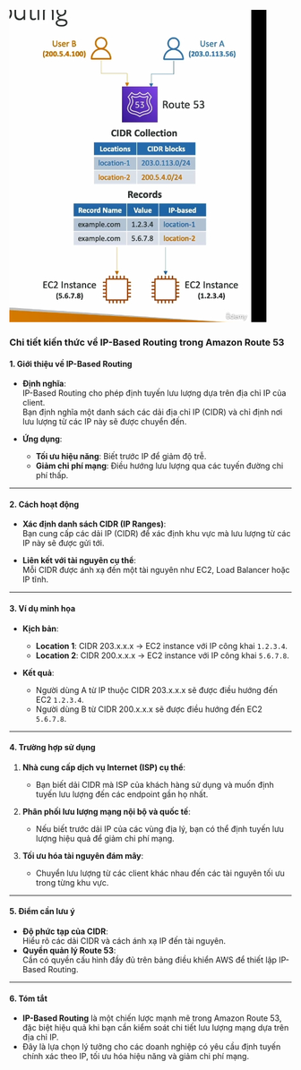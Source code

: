 ![alt text](../image/policy-ip-based.png)
### **Chi tiết kiến thức về IP-Based Routing trong Amazon Route 53**

#### **1. Giới thiệu về IP-Based Routing**
- **Định nghĩa**:  
  IP-Based Routing cho phép định tuyến lưu lượng dựa trên địa chỉ IP của client.  
  Bạn định nghĩa một danh sách các dải địa chỉ IP (CIDR) và chỉ định nơi lưu lượng từ các IP này sẽ được chuyển đến.
  
- **Ứng dụng**:  
  - **Tối ưu hiệu năng**: Biết trước IP để giảm độ trễ.  
  - **Giảm chi phí mạng**: Điều hướng lưu lượng qua các tuyến đường chi phí thấp.

---

#### **2. Cách hoạt động**
- **Xác định danh sách CIDR (IP Ranges)**:  
  Bạn cung cấp các dải IP (CIDR) để xác định khu vực mà lưu lượng từ các IP này sẽ được gửi tới.  

- **Liên kết với tài nguyên cụ thể**:  
  Mỗi CIDR được ánh xạ đến một tài nguyên như EC2, Load Balancer hoặc IP tĩnh.

---

#### **3. Ví dụ minh họa**
- **Kịch bản**:  
  - **Location 1**: CIDR 203.x.x.x → EC2 instance với IP công khai `1.2.3.4`.  
  - **Location 2**: CIDR 200.x.x.x → EC2 instance với IP công khai `5.6.7.8`.

- **Kết quả**:  
  - Người dùng A từ IP thuộc CIDR 203.x.x.x sẽ được điều hướng đến EC2 `1.2.3.4`.  
  - Người dùng B từ CIDR 200.x.x.x sẽ được điều hướng đến EC2 `5.6.7.8`.

---

#### **4. Trường hợp sử dụng**
1. **Nhà cung cấp dịch vụ Internet (ISP) cụ thể**:  
   - Bạn biết dải CIDR mà ISP của khách hàng sử dụng và muốn định tuyến lưu lượng đến các endpoint gần họ nhất.  

2. **Phân phối lưu lượng mạng nội bộ và quốc tế**:  
   - Nếu biết trước dải IP của các vùng địa lý, bạn có thể định tuyến lưu lượng hiệu quả để giảm chi phí mạng.

3. **Tối ưu hóa tài nguyên đám mây**:  
   - Chuyển lưu lượng từ các client khác nhau đến các tài nguyên tối ưu trong từng khu vực.

---

#### **5. Điểm cần lưu ý**
- **Độ phức tạp của CIDR**:  
  Hiểu rõ các dải CIDR và cách ánh xạ IP đến tài nguyên.  
- **Quyền quản lý Route 53**:  
  Cần có quyền cấu hình đầy đủ trên bảng điều khiển AWS để thiết lập IP-Based Routing.

---

#### **6. Tóm tắt**
- **IP-Based Routing** là một chiến lược mạnh mẽ trong Amazon Route 53, đặc biệt hiệu quả khi bạn cần kiểm soát chi tiết lưu lượng mạng dựa trên địa chỉ IP.  
- Đây là lựa chọn lý tưởng cho các doanh nghiệp có yêu cầu định tuyến chính xác theo IP, tối ưu hóa hiệu năng và giảm chi phí mạng.  
